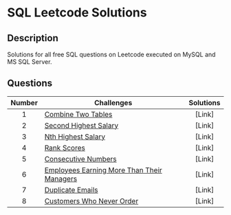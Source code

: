 # SQL Leetcode Solutions

## Description
Solutions for all free SQL questions on Leetcode executed on MySQL and MS SQL Server.

## Questions
| Number| Challenges | Solutions|
| :---:| --- | :---: |
| 1 | [Combine Two Tables](https://leetcode.com/problems/combine-two-tables/) | [Link] |
| 2 | [Second Highest Salary](https://leetcode.com/problems/second-highest-salary/) | [Link] | 
| 3 | [Nth Highest Salary](https://leetcode.com/problems/nth-highest-salary/) | [Link] |
| 4 | [Rank Scores](https://leetcode.com/problems/rank-scores/) | [Link] | 
| 5 | [Consecutive Numbers](https://leetcode.com/problems/consecutive-numbers/) | [Link] | 
| 6 | [Employees Earning More Than Their Managers](https://leetcode.com/problems/employees-earning-more-than-their-managers/) | [Link] | 
| 7 | [Duplicate Emails](https://leetcode.com/problems/duplicate-emails/) | [Link] | 
| 8 | [Customers Who Never Order](https://leetcode.com/problems/customers-who-never-order/) | [Link] | 

